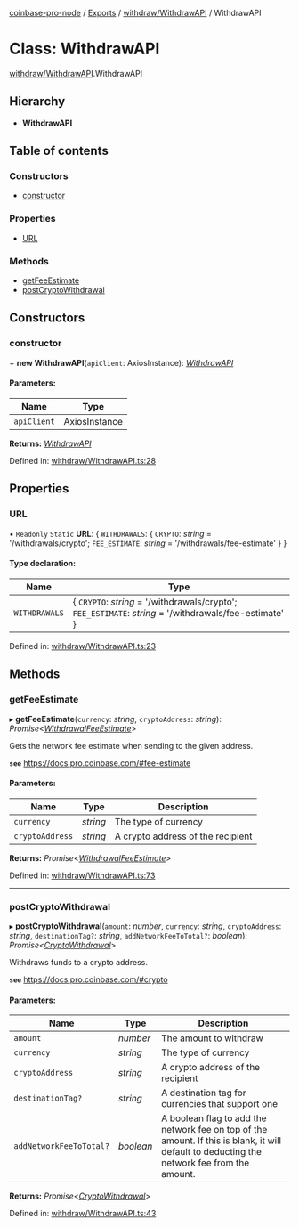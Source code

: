 [coinbase-pro-node](../../README.md) / [Exports](../../modules.md) / [withdraw/WithdrawAPI](../../modules/withdraw_withdrawapi.md) / WithdrawAPI

# Class: WithdrawAPI

[withdraw/WithdrawAPI](../../modules/withdraw_withdrawapi.md).WithdrawAPI

## Hierarchy

- **WithdrawAPI**

## Table of contents

### Constructors

- [constructor](withdrawapi.withdrawapi.md#constructor)

### Properties

- [URL](withdrawapi.withdrawapi.md#url)

### Methods

- [getFeeEstimate](withdrawapi.withdrawapi.md#getfeeestimate)
- [postCryptoWithdrawal](withdrawapi.withdrawapi.md#postcryptowithdrawal)

## Constructors

### constructor

\+ **new WithdrawAPI**(`apiClient`: AxiosInstance): [_WithdrawAPI_](withdrawapi.withdrawapi.md)

#### Parameters:

| Name        | Type          |
| ----------- | ------------- |
| `apiClient` | AxiosInstance |

**Returns:** [_WithdrawAPI_](withdrawapi.withdrawapi.md)

Defined in: [withdraw/WithdrawAPI.ts:28](https://github.com/bennycode/coinbase-pro-node/blob/3350621/src/withdraw/WithdrawAPI.ts#L28)

## Properties

### URL

▪ `Readonly` `Static` **URL**: { `WITHDRAWALS`: { `CRYPTO`: _string_ = '/withdrawals/crypto'; `FEE_ESTIMATE`: _string_ = '/withdrawals/fee-estimate' } }

#### Type declaration:

| Name | Type |
| --- | --- |
| `WITHDRAWALS` | { `CRYPTO`: _string_ = '/withdrawals/crypto'; `FEE_ESTIMATE`: _string_ = '/withdrawals/fee-estimate' } |

Defined in: [withdraw/WithdrawAPI.ts:23](https://github.com/bennycode/coinbase-pro-node/blob/3350621/src/withdraw/WithdrawAPI.ts#L23)

## Methods

### getFeeEstimate

▸ **getFeeEstimate**(`currency`: _string_, `cryptoAddress`: _string_): _Promise_<[_WithdrawalFeeEstimate_](../../interfaces/withdraw/withdrawapi.withdrawalfeeestimate.md)\>

Gets the network fee estimate when sending to the given address.

**`see`** https://docs.pro.coinbase.com/#fee-estimate

#### Parameters:

| Name            | Type     | Description                       |
| --------------- | -------- | --------------------------------- |
| `currency`      | _string_ | The type of currency              |
| `cryptoAddress` | _string_ | A crypto address of the recipient |

**Returns:** _Promise_<[_WithdrawalFeeEstimate_](../../interfaces/withdraw/withdrawapi.withdrawalfeeestimate.md)\>

Defined in: [withdraw/WithdrawAPI.ts:73](https://github.com/bennycode/coinbase-pro-node/blob/3350621/src/withdraw/WithdrawAPI.ts#L73)

---

### postCryptoWithdrawal

▸ **postCryptoWithdrawal**(`amount`: _number_, `currency`: _string_, `cryptoAddress`: _string_, `destinationTag?`: _string_, `addNetworkFeeToTotal?`: _boolean_): _Promise_<[_CryptoWithdrawal_](../../interfaces/withdraw/withdrawapi.cryptowithdrawal.md)\>

Withdraws funds to a crypto address.

**`see`** https://docs.pro.coinbase.com/#crypto

#### Parameters:

| Name | Type | Description |
| --- | --- | --- |
| `amount` | _number_ | The amount to withdraw |
| `currency` | _string_ | The type of currency |
| `cryptoAddress` | _string_ | A crypto address of the recipient |
| `destinationTag?` | _string_ | A destination tag for currencies that support one |
| `addNetworkFeeToTotal?` | _boolean_ | A boolean flag to add the network fee on top of the amount. If this is blank, it will default to deducting the network fee from the amount. |

**Returns:** _Promise_<[_CryptoWithdrawal_](../../interfaces/withdraw/withdrawapi.cryptowithdrawal.md)\>

Defined in: [withdraw/WithdrawAPI.ts:43](https://github.com/bennycode/coinbase-pro-node/blob/3350621/src/withdraw/WithdrawAPI.ts#L43)
